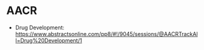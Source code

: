 # AACR

* Drug Development: https://www.abstractsonline.com/pp8/#!/9045/sessions/@AACRTrackAll=Drug%20Development/1
